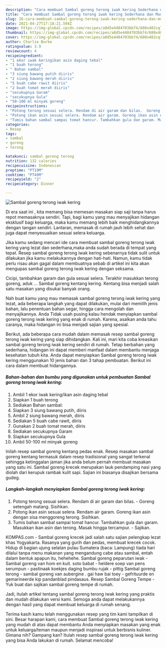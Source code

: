 ```yaml
---
description: "Cara membuat Sambal goreng terong iwak kering Sederhana dan Mudah Dibuat"
title: "Cara membuat Sambal goreng terong iwak kering Sederhana dan Mudah Dibuat"
slug: 26-cara-membuat-sambal-goreng-terong-iwak-kering-sederhana-dan-mudah-dibuat
date: 2021-04-27T17:18:21.594Z
image: https://img-global.cpcdn.com/recipes/a8d5e4484703bb74/680x482cq70/sambal-goreng-terong-iwak-kering-foto-resep-utama.jpg
thumbnail: https://img-global.cpcdn.com/recipes/a8d5e4484703bb74/680x482cq70/sambal-goreng-terong-iwak-kering-foto-resep-utama.jpg
cover: https://img-global.cpcdn.com/recipes/a8d5e4484703bb74/680x482cq70/sambal-goreng-terong-iwak-kering-foto-resep-utama.jpg
author: Charlie Burke
ratingvalue: 3.9
reviewcount: 4
recipeingredient:
- "1 ekor iwak keringikan asin daging tebal"
- "1 buah terong"
- " Bahan sambal"
- "3 siung bawang putih diiris"
- "2 siung bawang merah diiris"
- "5 buah cabe rawit diiris"
- "2 buah tomat merah diiris"
- "secukupnya Garam"
- "secukupnya Gula"
- "50-100 ml minyak goreng"
recipeinstructions:
- "Potong terong sesuai selera. Rendam di air garam dan bilas.  Goreng setengah matang. Sisihkan."
- "Potong ikan asin sesuai selera. Rendam air garam. Goreng ikan asin dengan sisa menggoreng terong. Sisihkan."
- "Tumis bahan sambal sampai tomat hancur. Tambahkan gula dan garam. Masukkan ikan asin dan terong. Masak hingga tercampur. Sajikan."
categories:
- Resep
tags:
- sambal
- goreng
- terong

katakunci: sambal goreng terong 
nutrition: 132 calories
recipecuisine: Indonesian
preptime: "PT19M"
cooktime: "PT49M"
recipeyield: "2"
recipecategory: Dinner

---
```



![Sambal goreng terong iwak kering](https://img-global.cpcdn.com/recipes/a8d5e4484703bb74/680x482cq70/sambal-goreng-terong-iwak-kering-foto-resep-utama.jpg)

Di era  saat ini , kita memang bisa memesan masakan siap saji tanpa harus repot memasaknya sendiri. Tapi, bagi kamu yang mau menyajikan hidangan eksklusif bagi keluarga, maka kamu memang lebih baik menghidangkannya dengan tangan sendiri. Lantaran, memasak di rumah jauh lebih sehat dan juga dapat menyesuaikan sesuai selera keluarga.

Jika kamu sedang mencari ide cara membuat sambal goreng terong iwak kering yang lezat dan sederhana,maka anda sudah berada di tempat yang tepat. Resep sambal goreng terong iwak kering  sebenarnya tidak sulit untuk dilakukan jika kamu melakukannya dengan hati-hati. Namun, kamu tidak perlu risau akan gagal dalam membuatnya 
sebab di artikel ini kita akan mengupas sambal goreng terong iwak kering dengan seksama.  

Cicipi, tambahkan garam dan gula sesuai selera. Terakhir masukkan terong goreng, aduk … Sambal goreng kentang kering. Kentang bisa menjadi salah satu masakan yang disukai banyak orang.

Nah buat kamu yang mau memasak sambal goreng terong iwak kering yang lezat, ada beberapa langkah yang dapat dilakukan, mulai dari memilih jenis bahan, lalu penentuan bahan segar, hingga cara mengolah dan menyajikannya. Anda Tidak usah pusing kalau hendak menyiapkan sambal goreng terong iwak kering yang enak di rumah. Karena, asalkan anda  tahu caranya, maka hidangan ini bisa menjadi sajian yang spesial.

Berikut, ada beberapa cara mudah dalam memasak resep sambal goreng terong iwak kering yang siap dihidangkan. Kali ini, mari kita coba kreasikan sambal goreng terong iwak kering sendiri di rumah. Tetap berbahan yang sederhana, hidangan ini dapat memberi manfaat dalam membantu menjaga kesehatan tubuh kita. Anda dapat menyiapkan Sambal goreng terong iwak kering menggunakan 10 jenis bahan dan 3 tahap pembuatan. Berikut ini cara dalam membuat hidangannya.

<!--inarticleads1-->

##### Bahan-bahan dan bumbu yang digunakan untuk pembuatan Sambal goreng terong iwak kering:

1. Ambil 1 ekor iwak kering/ikan asin daging tebal
1. Siapkan 1 buah terong
1. Sediakan  Bahan sambal:
1. Siapkan 3 siung bawang putih, diiris
1. Ambil 2 siung bawang merah, diiris
1. Sediakan 5 buah cabe rawit, diiris
1. Gunakan 2 buah tomat merah, diiris
1. Sediakan secukupnya Garam
1. Siapkan secukupnya Gula
1. Ambil 50-100 ml minyak goreng


Inilah resep sambal goreng kentang pedas enak. Resep masakan sambal goreng kentang termasuk dalam resep tradisional yang sangat terkenal sehingga ketinggalan jaman jika anda belum pernah membuat masakan yang satu ini. Sambal goreng krecek merupakan lauk pendamping nasi yang diolah dari kerupuk rambak kulit sapi. Sajian ini biasanya disajikan bersama gudeg. 

<!--inarticleads2-->

##### Langkah-langkah menyiapkan Sambal goreng terong iwak kering:

1. Potong terong sesuai selera. Rendam di air garam dan bilas.  - Goreng setengah matang. Sisihkan.
1. Potong ikan asin sesuai selera. Rendam air garam. Goreng ikan asin dengan sisa menggoreng terong. Sisihkan.
1. Tumis bahan sambal sampai tomat hancur. Tambahkan gula dan garam. Masukkan ikan asin dan terong. Masak hingga tercampur. - Sajikan.


KOMPAS.com - Sambal goreng krecek jadi salah satu sajian pelengkap lezat khas Yogyakarta. Rasanya yang gurih dan pedas, membuat krecek cocok. Hidup di bagian ujung selatan pulau Sumatera (baca: Lampung) tiada hari dilalui tanpa menu makanan yang mengandung cabe atau sambal, entah dalam bentuk apapun itu, hehehehe. Sambal goreng peparutan iwak - Sambal goreng van hom en kuit. soto babat - heldere soep van pens serumpun - pastinaak koekjes daging bumbu rujak - pittig Sambal goreng terong - sambal goreng van aubergine . gai haw bai toey - gefrituurde en gemarineerde kip pandanblad pindasaus. Resep Sambal Goreng Tempe - Yuk buat dan sajikan sambal goreng tempe di rumah. 

Jadi, itulah artikel tentang  sambal goreng terong iwak kering  yang praktis dan mudah dilakukan versi kami. Semoga anda dapat melakukannya dengan hasil yang dapat membuat keluarga di rumah senang. 

Terima kasih kamu telah menggunakan resep yang tim kami tampilkan di sini. Besar harapan kami, cara membuat  Sambal goreng terong iwak kering yang mudah di atas dapat membantu Anda menyiapkan masakan yang enak untuk keluarga/teman maupun menjadi inspirasi untuk berbisnis kuliner. Gimana nih? Gampang kan? Itulah resep sambal goreng terong iwak kering yang bisa Anda lakukan di rumah. Selamat mencoba!


